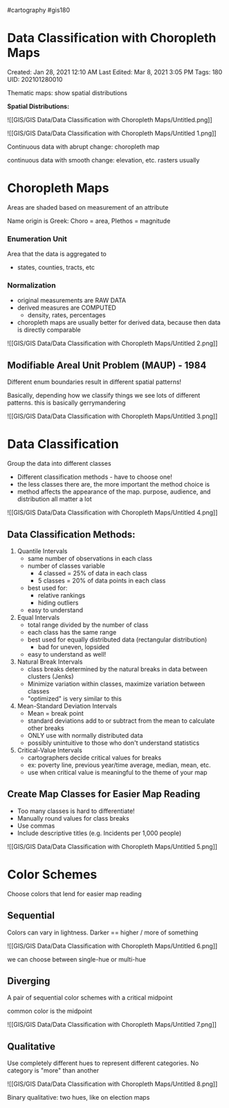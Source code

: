 #cartography #gis180
# Data Classification with Choropleth Maps

Created: Jan 28, 2021 12:10 AM
Last Edited: Mar 8, 2021 3:05 PM
Tags: 180
UID: 202101280010

Thematic maps: show spatial distributions

**Spatial Distributions:**

![[GIS/GIS Data/Data Classification with Choropleth Maps/Untitled.png]]

![[GIS/GIS Data/Data Classification with Choropleth Maps/Untitled 1.png]]

Continuous data with abrupt change: choropleth map

continuous data with smooth change: elevation, etc. rasters usually

# Choropleth Maps

Areas are shaded based on measurement of an attribute

Name origin is Greek: Choro = area, Plethos = magnitude

### Enumeration Unit

Area that the data is aggregated to

- states, counties, tracts, etc

### Normalization

- original measurements are RAW DATA
- derived measures are COMPUTED
    - density, rates, percentages
- choropleth maps are usually better for derived data, because then data is directly comparable

![[GIS/GIS Data/Data Classification with Choropleth Maps/Untitled 2.png]]

## Modifiable Areal Unit Problem (MAUP) - 1984

Different enum boundaries result in different spatial patterns!

Basically, depending how we classify things we see lots of different patterns. this is basically gerrymandering

![[GIS/GIS Data/Data Classification with Choropleth Maps/Untitled 3.png]]

# Data Classification

Group the data into different classes

- Different classification methods - have to choose one!
- the less classes there are, the more important the method choice is
- method affects the appearance of the map. purpose, audience, and distribution all matter a lot

![[GIS/GIS Data/Data Classification with Choropleth Maps/Untitled 4.png]]

## Data **Classification Methods:**

1. Quantile Intervals
    - same number of observations in each class
    - number of classes variable
        - 4 classed = 25% of data in each class
        - 5 classes = 20% of data points in each class
    - best used for:
        - relative rankings
        - hiding outliers
    - easy to understand
2. Equal Intervals
    - total range divided by the number of class
    - each class has the same range
    - best used for equally distributed data (rectangular distribution)
        - bad for uneven, lopsided
    - easy to understand as well!
3. Natural Break Intervals
    - class breaks determined by the natural breaks in data between clusters (Jenks)
    - Minimize variation within classes, maximize variation between classes
    - "optimized" is very similar to this
4. Mean-Standard Deviation Intervals
    - Mean = break point
    - standard deviations add to or subtract from the mean to calculate other breaks
    - ONLY use with normally distributed data
    - possibly unintuitive to those who don't understand statistics
5. Critical-Value Intervals
    - cartographers decide critical values for breaks
    - ex: poverty line, previous year/time average, median, mean, etc.
    - use when critical value is meaningful to the theme of your map

## Create Map Classes for Easier Map Reading

- Too many classes is hard to differentiate!
- Manually round values for class breaks
- Use commas
- Include descriptive titles (e.g. Incidents per 1,000 people)

![[GIS/GIS Data/Data Classification with Choropleth Maps/Untitled 5.png]]

# Color Schemes

Choose colors that lend for easier map reading

## Sequential

Colors can vary in lightness. Darker == higher / more of something

![[GIS/GIS Data/Data Classification with Choropleth Maps/Untitled 6.png]]

we can choose between single-hue or multi-hue

## Diverging

A pair of sequential color schemes with a critical midpoint

common color is the midpoint

![[GIS/GIS Data/Data Classification with Choropleth Maps/Untitled 7.png]]

## Qualitative

Use completely different hues to represent different categories. No category is "more" than another

![[GIS/GIS Data/Data Classification with Choropleth Maps/Untitled 8.png]]

Binary qualitative: two hues, like on election maps
